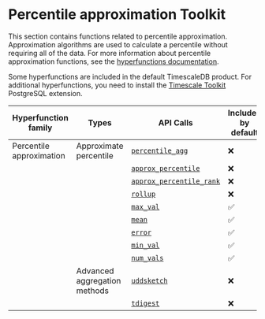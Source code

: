 # Percentile approximation  <tag type="toolkit">Toolkit</tag>
This section contains functions related to percentile approximation.
Approximation algorithms are used to calculate a percentile without requiring
all of the data. For more information about percentile approximation functions,
see the [hyperfunctions documentation][hyperfunctions-percentile-approx].

Some hyperfunctions are included in the default TimescaleDB product. For
additional hyperfunctions, you need to install the
[Timescale Toolkit][install-toolkit] PostgreSQL extension.

|Hyperfunction family|Types|API Calls|Included by default|Toolkit required|
|-|-|-|-|-|
|Percentile approximation|Approximate percentile|[`percentile_agg`](/hyperfunctions/percentile-approximation/percentile_agg/)|❌|✅|
|||[`approx_percentile`](/hyperfunctions/percentile-approximation/approx_percentile/)|❌|✅|
|||[`approx_percentile_rank`](/hyperfunctions/percentile-approximation/approx_percentile_rank/)|❌|✅|
|||[`rollup`](/hyperfunctions/percentile-approximation/rollup-percentile/)|❌|✅|
|||[`max_val`](/hyperfunctions/percentile-approximation/max_val/)|✅|❌|
|||[`mean`](/hyperfunctions/percentile-approximation/mean/)|✅|❌|
|||[`error`](/hyperfunctions/percentile-approximation/error/)|✅|❌|
|||[`min_val`](/hyperfunctions/percentile-approximation/min_val/)|✅|❌|
|||[`num_vals`](/hyperfunctions/percentile-approximation/num_vals-pct/)|✅|❌|
||Advanced aggregation methods|[`uddsketch`](/hyperfunctions/percentile-approximation/percentile-aggregation-methods/uddsketch/)|❌|✅|
|||[`tdigest`](/hyperfunctions/percentile-approximation/percentile-aggregation-methods/tdigest/)|❌|✅|


[hyperfunctions-percentile-approx]: timescaledb/:currentVersion:/how-to-guides/hyperfunctions/percentile-approx/
[install-toolkit]: timescaledb/:currentVersion:/how-to-guides/hyperfunctions/install-toolkit
